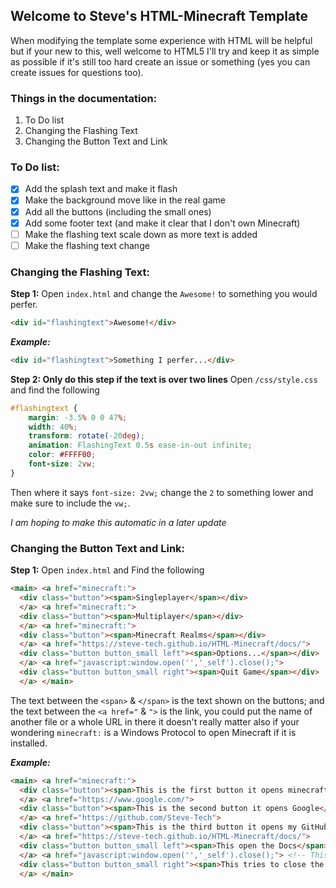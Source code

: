 ## Welcome to Steve's HTML-Minecraft Template
When modifying the template some experience with HTML will be helpful but if your new to this, well welcome to HTML5 I'll try and keep it as simple as possible if it's still too hard create an issue or something (yes you can create issues for questions too).

### Things in the documentation:
1. To Do list
2. Changing the Flashing Text
3. Changing the Button Text and Link

### To Do list:
- [x] Add the splash text and make it flash
- [x] Make the background move like in the real game
- [x] Add all the buttons (including the small ones)
- [x] Add some footer text (and make it clear that I don't own Minecraft)
- [ ] Make the flashing text scale down as more text is added
- [ ] Make the flashing text change

### Changing the Flashing Text:
**Step 1:** Open `index.html` and change the `Awesome!` to something you would perfer.
```HTML
<div id="flashingtext">Awesome!</div>
```
***Example:***
```HTML
<div id="flashingtext">Something I perfer...</div>
```
**Step 2: Only do this step if the text is over two lines** Open `/css/style.css` and find the following
```CSS
#flashingtext {
	margin: -3.5% 0 0 47%;
	width: 40%;
	transform: rotate(-20deg);
	animation: FlashingText 0.5s ease-in-out infinite;
	color: #FFFF00;
	font-size: 2vw;
}
```
Then where it says `font-size: 2vw;` change the `2` to something lower and make sure to include the `vw;`.

*I am hoping to make this automatic in a later update*

### Changing the Button Text and Link:
**Step 1:** Open `index.html` and Find the following
```HTML
<main> <a href="minecraft:">
  <div class="button"><span>Singleplayer</span></div>
  </a> <a href="minecraft:">
  <div class="button"><span>Multiplayer</span></div>
  </a> <a href="minecraft:">
  <div class="button"><span>Minecraft Realms</span></div>
  </a> <a href="https://steve-tech.github.io/HTML-Minecraft/docs/">
  <div class="button button_small left"><span>Options...</span></div>
  </a> <a href="javascript:window.open('','_self').close();">
  <div class="button button_small right"><span>Quit Game</span></div>
  </a> </main>
```
The text between the `<span>` & `</span>` is the text shown on the buttons; and the text between the `<a href="` & `">` is the link, you could put the name of another file or a whole URL in there it doesn't really matter also if your wondering `minecraft:` is a Windows Protocol to open Minecraft if it is installed.

***Example:***
```HTML
<main> <a href="minecraft:">
  <div class="button"><span>This is the first button it opens minecraft</span></div>
  </a> <a href="https://www.google.com/">
  <div class="button"><span>This is the second button it opens Google</span></div>
  </a> <a href="https://github.com/Steve-Tech">
  <div class="button"><span>This is the third button it opens my GitHub</span></div>
  </a> <a href="https://steve-tech.github.io/HTML-Minecraft/docs/">
  <div class="button button_small left"><span>This open the Docs</span></div>
  </a> <a href="javascript:window.open('','_self').close();"> <!-- This was me testing but it doesn't really work -->
  <div class="button button_small right"><span>This tries to close the tab</span></div>
  </a> </main>
```
